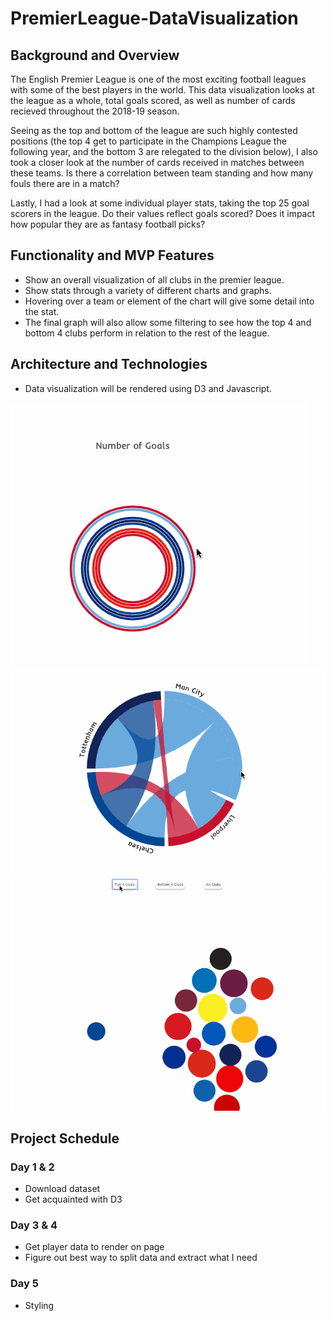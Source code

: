 # PremierLeague-DataVisualization
## Background and Overview

The English Premier League is one of the most exciting football leagues with some of the best players in the world.
This data visualization looks at the league as a whole, total goals scored, as well as number of cards recieved throughout the 2018-19 season. 

Seeing as the top and bottom of the league are such highly contested positions (the top 4 get to participate in the Champions League the following year, and the bottom 3 are relegated to the division below), I also took a closer look at the number of cards received in matches between these teams. Is there a correlation between team standing and how many fouls there are in a match? 

Lastly, I had a look at some individual player stats, taking the top 25 goal scorers in the league. Do their values reflect goals scored? Does it impact how popular they are as fantasy football picks? 


## Functionality and MVP Features

* Show an overall visualization of all clubs in the premier league.
* Show stats through a variety of different charts and graphs.
* Hovering over a team or element of the chart will give some detail into the stat.
* The final graph will also allow some filtering to see how the top 4 and bottom 4 clubs perform in relation to the rest of the league.


## Architecture and Technologies

* Data visualization will be rendered using D3 and Javascript.

<img src="assets/EPL_dataVis2.gif"/>
<img src="assets/EPL_dataVis3.gif"/>
<img src="assets/EPL_dataVis4.gif"/>


## Project Schedule

### Day 1 & 2

* Download dataset
* Get acquainted with D3

### Day 3 & 4
 
* Get player data to render on page
* Figure out best way to split data and extract what I need

### Day 5 

* Styling


